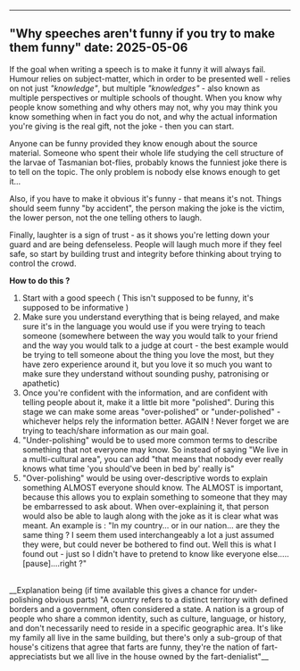 ---
"Why speeches aren't funny if you try to make them funny"
date: 2025-05-06
------

If the goal when writing a speech is to make it funny it will always fail.
Humour relies on subject-matter, which in order to be presented well - relies on not just _"knowledge"_, but multiple _"knowledges"_ - also known as multiple perspectives or multiple schools of thought.
When you know why people know something and why others may not, why you may think you know something when in fact you do not, and why the actual information you're giving is the real gift, not the joke - then you can start.

Anyone can be funny provided they know enough about the source material. Someone who spent their whole life studying the cell structure of the larvae of Tasmanian bot-flies, probably knows the funniest joke there is to tell on the topic. The only problem is nobody else knows enough to get it...

Also, if you have to make it obvious it's funny - that means it's not. Things should seem funny "by accident", the person making the joke is the victim, the lower person, not the one telling others to laugh.

Finally, laughter is a sign of trust - as it shows you're letting down your guard and are being defenseless. People will laugh much more if they feel safe, so start by building trust and integrity before thinking about trying to control the crowd.

**How to do this ?**

1. Start with a good speech ( This isn't supposed to be funny, it's supposed to be informative )
2. Make sure you understand everything that is being relayed, and make sure it's in the language you would use if you were trying to teach someone (somewhere between the way you would talk to your friend and the way you would talk to a judge at court - the best example would be trying to tell someone about the thing you love the most, but they have zero experience around it, but you love it so much you want to make sure they understand without sounding pushy, patronising or apathetic)
3. Once you're confident with the information, and are confident with telling people about it, make it a little bit more "polished". During this stage we can make some areas "over-polished" or "under-polished" - whichever helps rely the information better. AGAIN ! Never forget we are trying to teach/share information as our main goal.
4. "Under-polishing" would be to used more common terms to describe something that not everyone may know. So instead of saying "We live in a multi-cultural area", you can add "that means that nobody ever really knows what time 'you should've been in bed by' really is"
5. "Over-polishing" would be using over-descriptive words to explain something ALMOST everyone should know. The ALMOST is important, because this allows you to explain something to someone that they may be embarressed to ask about. When over-explaining it, that person would also be able to laugh along with the joke as it is clear what was meant. An example is : "In my country... or in our nation... are they the same thing ? I seem them used interchangeably a lot a just assumed they were, but could never be bothered to find out. Well this is what I found out - just so I didn't have to pretend to know like everyone else..... [pause]....right ?"
<br>
   __Explanation being (if time available this gives a chance for under-polishing obvious parts) "A country refers to a distinct territory with defined borders and a government, often considered a state. A nation is a group of people who share a common identity, such as culture, language, or history, and don't necessarily need to reside in a specific geographic area. It's like my family all live in the same building, but there's only a sub-group of that house's citizens that agree that farts are funny, they're the nation of fart-appreciatists but we all live in the house owned by the fart-denialist"__

